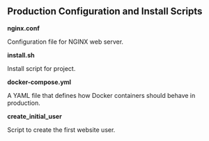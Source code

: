 ## Production Configuration and Install Scripts

**nginx.conf**

Configuration file for NGINX web server.

**install.sh**

Install script for project.

**docker-compose.yml**

A YAML file that defines how Docker containers should behave in production.

**create_initial_user**

Script to create the first website user.
